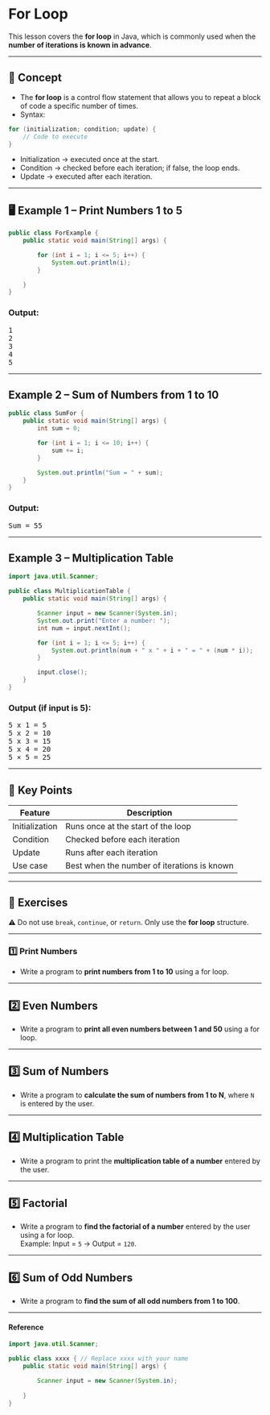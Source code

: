 # For Loop

This lesson covers the **for loop** in Java, which is commonly used when the **number of iterations is known in advance**.

---

## 📘 Concept

- The **for loop** is a control flow statement that allows you to repeat a block of code a specific number of times.
- Syntax:

```java
for (initialization; condition; update) {
    // Code to execute
}
```
- Initialization → executed once at the start.
- Condition → checked before each iteration; if false, the loop ends.
- Update → executed after each iteration.

---

## 🖥️ Example 1 – Print Numbers 1 to 5

```java
public class ForExample {
    public static void main(String[] args) {

        for (int i = 1; i <= 5; i++) {
            System.out.println(i);
        }

    }
}
```

### Output:

<pre>
1
2
3
4
5
</pre>

---

## Example 2 – Sum of Numbers from 1 to 10

```java
public class SumFor {
    public static void main(String[] args) {
        int sum = 0;

        for (int i = 1; i <= 10; i++) {
            sum += i;
        }

        System.out.println("Sum = " + sum);
    }
}
```

### Output:

<pre>Sum = 55</pre>

---

## Example 3 – Multiplication Table

```java
import java.util.Scanner;

public class MultiplicationTable {
    public static void main(String[] args) {

        Scanner input = new Scanner(System.in);
        System.out.print("Enter a number: ");
        int num = input.nextInt();

        for (int i = 1; i <= 5; i++) {
            System.out.println(num + " x " + i + " = " + (num * i));
        }

        input.close();
    }
}

```

### Output (if input is 5):

<pre>
5 x 1 = 5
5 x 2 = 10
5 x 3 = 15
5 x 4 = 20
5 × 5 = 25
</pre>

---

## 📝 Key Points

| Feature        | Description                                 |
| -------------- | ------------------------------------------- |
| Initialization | Runs once at the start of the loop          |
| Condition      | Checked before each iteration               |
| Update         | Runs after each iteration                   |
| Use case       | Best when the number of iterations is known |

---

## 📝 Exercises

⚠️ Do not use `break`, `continue`, or `return`. Only use the **for loop** structure.

---

### 1️⃣ Print Numbers
- Write a program to **print numbers from 1 to 10** using a for loop.

---

## 2️⃣ Even Numbers
- Write a program to **print all even numbers between 1 and 50** using a for loop.

---

## 3️⃣ Sum of Numbers
- Write a program to **calculate the sum of numbers from 1 to N**, where `N` is entered by the user.

---

## 4️⃣ Multiplication Table
- Write a program to print the **multiplication table of a number** entered by the user.

---

## 5️⃣ Factorial
- Write a program to **find the factorial of a number** entered by the user using a for loop.  
  Example: Input = `5` → Output = `120`.

---

## 6️⃣ Sum of Odd Numbers
- Write a program to **find the sum of all odd numbers from 1 to 100**.

---

#### Reference 

```java
import java.util.Scanner;

public class xxxx { // Replace xxxx with your name
    public static void main(String[] args) {

        Scanner input = new Scanner(System.in);
        
    }
}
```
